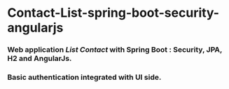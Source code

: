 # Contact-List-spring-boot-security-angularjs

###  Web application *List Contact* with Spring Boot : Security, JPA, H2 and AngularJs.

### Basic authentication integrated with UI side.